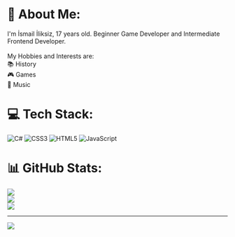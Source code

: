 # 💫 About Me:
I'm İsmail İliksiz, 17 years old. Beginner Game Developer and Intermediate Frontend Developer.<br><br>My Hobbies and Interests are:<br>📚 History<br>🎮 Games<br>🎸 Music


# 💻 Tech Stack:
![C#](https://img.shields.io/badge/c%23-%23239120.svg?style=for-the-badge&logo=c-sharp&logoColor=white) ![CSS3](https://img.shields.io/badge/css3-%231572B6.svg?style=for-the-badge&logo=css3&logoColor=white) ![HTML5](https://img.shields.io/badge/html5-%23E34F26.svg?style=for-the-badge&logo=html5&logoColor=white) ![JavaScript](https://img.shields.io/badge/javascript-%23323330.svg?style=for-the-badge&logo=javascript&logoColor=%23F7DF1E)
# 📊 GitHub Stats:
![](https://github-readme-stats.vercel.app/api?username=ismaililiksiz&theme=dark&hide_border=false&include_all_commits=false&count_private=false)<br/>
![](https://github-readme-streak-stats.herokuapp.com/?user=ismaililiksiz&theme=dark&hide_border=false)<br/>
![](https://github-readme-stats.vercel.app/api/top-langs/?username=ismaililiksiz&theme=dark&hide_border=false&include_all_commits=false&count_private=false&layout=compact)

---
[![](https://visitcount.itsvg.in/api?id=ismaililiksiz&icon=0&color=0)](https://visitcount.itsvg.in)

<!-- Proudly created with GPRM ( https://gprm.itsvg.in ) -->

